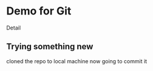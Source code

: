 # Demo for Git

Detail

## Trying something new

cloned the repo to local machine
now going to commit it

